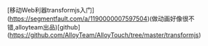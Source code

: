 
[移动Web利器transformjs入门]
(https://segmentfault.com/a/1190000007597504)(做动画好像很不错,alloyteam出品)[github]
(https://github.com/AlloyTeam/AlloyTouch/tree/master/transformjs)
